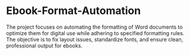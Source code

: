 # Ebook-Format-Automation
The project focuses on automating the formatting of Word documents to optimize them for digital use while adhering to specified formatting rules. The objective is to fix layout issues, standardize fonts, and ensure clean, professional output for ebooks.
